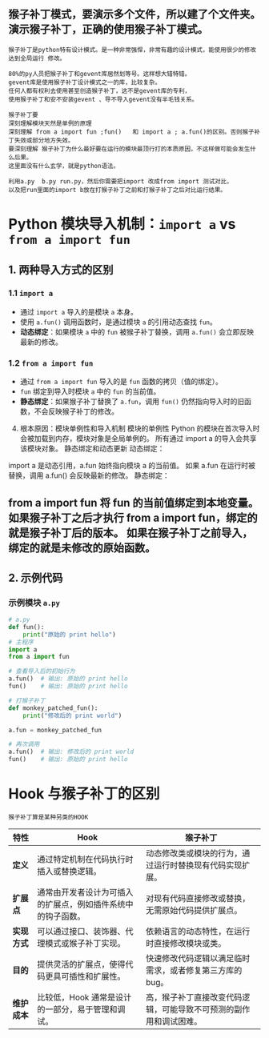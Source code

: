 ## 猴子补丁模式，要演示多个文件，所以建了个文件夹。演示猴子补丁，正确的使用猴子补丁模式。
```
猴子补丁是python特有设计模式。是一种非常强悍，非常有趣的设计模式，能使用很少的修改达到全局运行 修改。

80%的py人员把猴子补丁和gevent库居然划等号。这样想大错特错。
gevent库是使用猴子补丁设计模式之一的库，比较复杂。
任何人都有权利去使用甚至创造猴子补丁，这不是gevent库的专利，
使用猴子补丁和安不安装gevent 、导不导入gevent没有半毛钱关系。

猴子补丁要
深刻理解模块天然是单例的原理
深刻理解 from a import fun ;fun()   和 import a ; a.fun()的区别。否则猴子补丁失效或部分地方失效。
要深刻理解 猴子补丁为什么最好要在运行的模块最顶行打的本质原因，不这样做可能会发生什么后果。
这里面没有什么玄学，就是python语法。

利用a.py  b.py run.py，然后你需要把import 改成from import 测试对比，
以及把run里面的import b放在打猴子补丁之前和打猴子补丁之后对比运行结果。 
```
# Python 模块导入机制：`import a` vs `from a import fun`

## 1. 两种导入方式的区别

### **1.1 `import a`**
- 通过 `import a` 导入的是模块 `a` 本身。
- 使用 `a.fun()` 调用函数时，是通过模块 `a` 的引用动态查找 `fun`。
- **动态绑定**：如果模块 `a` 中的 `fun` 被猴子补丁替换，调用 `a.fun()` 会立即反映最新的修改。

### **1.2 `from a import fun`**
- 通过 `from a import fun` 导入的是 `fun` 函数的拷贝（值的绑定）。
- `fun` 绑定到导入时模块 `a` 中的 `fun` 的当前值。
- **静态绑定**：如果猴子补丁替换了 `a.fun`，调用 `fun()` 仍然指向导入时的旧函数，不会反映猴子补丁的修改。
4. 根本原因：模块单例性和导入机制
模块的单例性
Python 的模块在首次导入时会被加载到内存，模块对象是全局单例的。
所有通过 import a 的导入会共享该模块对象。
静态绑定和动态更新
动态绑定：

import a 是动态引用，a.fun 始终指向模块 a 的当前值。
如果 a.fun 在运行时被替换，调用 a.fun() 会反映最新的修改。
静态绑定：

from a import fun 将 fun 的当前值绑定到本地变量。
如果猴子补丁之后才执行 from a import fun，绑定的就是猴子补丁后的版本。
如果在猴子补丁之前导入，绑定的就是未修改的原始函数。
---

## 2. 示例代码

### **示例模块 `a.py`**
```python
# a.py
def fun():
    print("原始的 print hello")
# 主程序
import a
from a import fun

# 查看导入后的初始行为
a.fun()  # 输出: 原始的 print hello
fun()    # 输出: 原始的 print hello

# 打猴子补丁
def monkey_patched_fun():
    print("修改后的 print world")

a.fun = monkey_patched_fun

# 再次调用
a.fun()  # 输出: 修改后的 print world
fun()    # 输出: 原始的 print hello
```




# Hook 与猴子补丁的区别
    猴子补丁算是某种另类的HOOK
| 特性           | **Hook**                                                                                     | **猴子补丁**                                                                                     |
|----------------|----------------------------------------------------------------------------------------------|-------------------------------------------------------------------------------------------------|
| **定义**       | 通过特定机制在代码执行时插入或替换逻辑。                                                      | 动态修改类或模块的行为，通过运行时替换现有代码实现扩展。                                           |
| **扩展点**     | 通常由开发者设计为可插入的扩展点，例如插件系统中的钩子函数。                                  | 对现有代码直接修改或替换，无需原始代码提供扩展点。                                               |
| **实现方式**   | 可以通过接口、装饰器、代理模式或猴子补丁实现。                                                | 依赖语言的动态特性，在运行时直接修改模块或类。                                                   |
| **目的**       | 提供灵活的扩展点，使得代码更具可插性和扩展性。                                                | 快速修改代码逻辑以满足临时需求，或者修复第三方库的 bug。                                          |
| **维护成本**   | 比较低，Hook 通常是设计的一部分，易于管理和调试。                                              | 高，猴子补丁直接改变代码逻辑，可能导致不可预测的副作用和调试困难。                                 |
